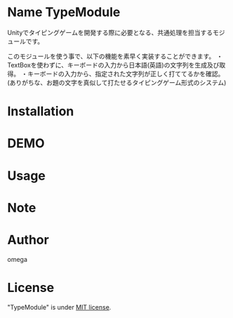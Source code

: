 # Name TypeModule
Unityでタイピングゲームを開発する際に必要となる、共通処理を担当するモジュールです。

このモジュールを使う事で、以下の機能を素早く実装することができます。
・TextBoxを使わずに、キーボードの入力から日本語(英語)の文字列を生成及び取得。
・キーボードの入力から、指定された文字列が正しく打ててるかを確認。(ありがちな、お題の文字を真似して打たせるタイピングゲーム形式のシステム)
 
# Installation

# DEMO
  
# Usage

# Note
 
 
# Author
omega
 
# License
"TypeModule" is under [MIT license](https://en.wikipedia.org/wiki/MIT_License).
